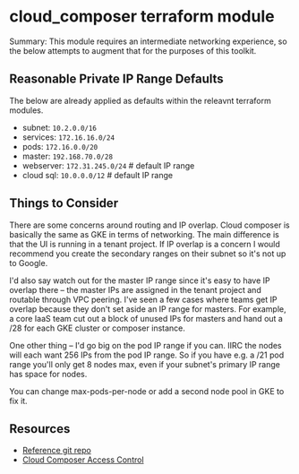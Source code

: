 # cloud_composer terraform module

Summary: This module requires an intermediate networking experience, so the below attempts to augment that for the purposes of this toolkit.

## Reasonable Private IP Range Defaults

The below are already applied as defaults within the releavnt terraform modules.

- subnet: `10.2.0.0/16`
- services: `172.16.16.0/24`
- pods: `172.16.0.0/20`
- master: `192.168.70.0/28`
- webserver: `172.31.245.0/24` # default IP range
- cloud sql: `10.0.0.0/12` # default IP range

## Things to Consider

There are some concerns around routing and IP overlap. Cloud composer is basically the same as GKE in terms of networking. The main difference is that the UI is running in a tenant project. If IP overlap is a concern I would recommend you create the secondary ranges on their subnet so it's not up to Google.

I'd also say watch out for the master IP range since it's easy to have IP overlap there – the master IPs are assigned in the tenant project and routable through VPC peering. I've seen a few cases where teams get IP overlap because they don't set aside an IP range for masters. For example, a core IaaS team cut out a block of unused IPs for masters and hand out a /28 for each GKE cluster or composer instance.

One other thing – I'd go big on the pod IP range if you can. IIRC the nodes will each want 256 IPs from the pod IP range. So if you have e.g. a /21 pod range you'll only get 8 nodes max, even if your subnet's primary IP range has space for nodes.

You can change max-pods-per-node or add a second node pool in GKE to fix it.

## Resources

- [Reference git repo](https://github.com/jaketf/terraform-composer-private-ip/blob/master/config/composer_config.json)
- [Cloud Composer Access Control](https://cloud.google.com/composer/docs/how-to/managing/creating#access-control)
